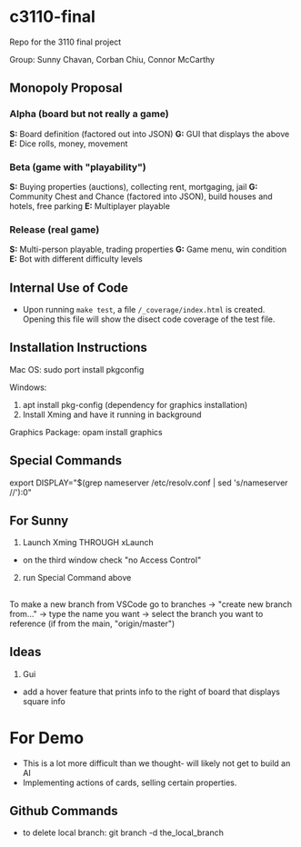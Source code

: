 # c3110-final
Repo for the 3110 final project

Group: Sunny Chavan, Corban Chiu, Connor McCarthy

## Monopoly Proposal
### Alpha (board but not really a game)
**S:** Board definition (factored out into JSON)
**G:** GUI that displays the above
**E:** Dice rolls, money, movement

### Beta (game with "playability")
**S:** Buying properties (auctions), collecting rent, mortgaging, jail
**G:** Community Chest and Chance (factored into JSON), build houses and hotels,
 free parking
**E:** Multiplayer playable

### Release (real game)
**S:** Multi-person playable, trading properties
**G:** Game menu, win condition
**E:** Bot with different difficulty levels

## Internal Use of Code
- Upon running `make test`, a file `/_coverage/index.html` is created. Opening
this file will show the disect code coverage of the test file.

## Installation Instructions
Mac OS: sudo port install pkgconfig

Windows:

1) apt install pkg-config (dependency for graphics installation)
2) Install Xming and have it running in background

Graphics Package: opam install graphics

## Special Commands
export DISPLAY="$(grep nameserver /etc/resolv.conf | sed 's/nameserver //'):0"

## For Sunny
1) Launch Xming THROUGH xLaunch
  - on the third window check "no Access Control"

2) run Special Command above

##
To make a new branch from VSCode go to branches -> "create new branch from..." -> type the name you want -> select the branch you want to reference (if from the main, "origin/master")

## Ideas

1) Gui
  - add a hover feature that prints info to the right of board that displays square info

# For Demo
- This is a lot more difficult than we thought- will likely not get to build an AI
- Implementing actions of cards, selling certain properties.

## Github Commands
- to delete local branch: git branch -d the_local_branch
